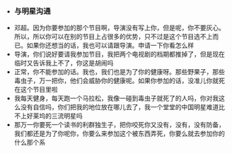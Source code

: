 - ### 与明星沟通
- 邓超。因为你要参加的那个节目啊，导演没有写上你，但是呢，你不要灰心。所以，所以你可以在别的节目上占很多的优势，只不过是这个节目选不上而已。如果你还想当的话，我也可以请跟导演。申请一下你看怎么样
- 导演，你们说好要请我参加节目，我把两个电视剧的档期都推掉了，但是现在临时又告诉我上不了，你这是胡闹吗
- 正常，你不能参加的话。我也，我们也是为了你的健康呀。那些野果子，那些毒虫子，万一把你，他们会威胁你的健康呢。如果你参加的话，没准儿你就死在这个节目里啦
- 我每天健身，每天跑一个马拉松，我像一碰到毒虫子就死了的人吗，你对我这么没有自信吗，你们把我的地位放在哪儿去了，我一个堂堂的中国明星难道比不上好莱坞的三流明星吗
- 那万一你要死一个读书的利群独生子，把你咬死你又没有，没有，没有防备，我们都还是为了你呢你，你要么来参加这个被东西弄死，你要么就去参加你的什么那个系
